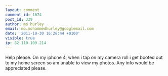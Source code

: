 ```yaml
---
layout: comment
comment_id: 1674
post_id: 339
author: mo hurley
email: mo.mohammedhurley@googlemail.com
date: '2011-10-30 16:28:44 +0100'
visible: true
ip: 82.110.109.214
---
```

Help please.  On my iphone 4, when i tap on my camera roll i get booted out to my home screen so am unable to view my photos.  Any info would be appreciated please.
